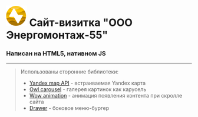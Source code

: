 # ![Логотип ЭМ-55](/img/logo.png "Логотип ЭМ-55") Сайт-визитка "ООО Энергомонтаж-55"

### Написан на HTML5, нативном JS
___
>Использованы сторонние библиотеки:
>- [Yandex map API](https://yandex.ru/dev/maps/jsapi/doc/2.1/dg/concepts/map.html) - встраиваемая Yandex карта
>- [Owl carousel](https://github.com/OwlCarousel2/OwlCarousel2) - галерея картинок как карусель
>- [Wow animation](https://wowjs.uk/) - анимация появления контента при скролле сайта
>- [Drawer](https://github.com/blivesta/drawer/) - боковое меню-бургер

